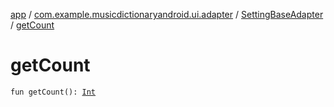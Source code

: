 [app](../../index.md) / [com.example.musicdictionaryandroid.ui.adapter](../index.md) / [SettingBaseAdapter](index.md) / [getCount](./get-count.md)

# getCount

`fun getCount(): `[`Int`](https://kotlinlang.org/api/latest/jvm/stdlib/kotlin/-int/index.html)